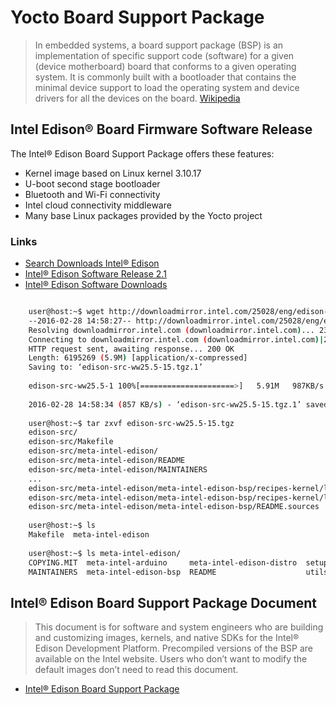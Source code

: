 # Yocto Board Support Package

> In embedded systems, a board support package (BSP) is an implementation of specific support code (software) for a given (device motherboard) board that conforms to a given operating system. It is commonly built with a bootloader that contains the minimal device support to load the operating system and device drivers for all the devices on the board. [Wikipedia](https://en.wikipedia.org/wiki/Board_support_package)

## Intel Edison® Board Firmware Software Release

The Intel® Edison Board Support Package offers these features:

- Kernel image based on Linux kernel 3.10.17
- U-boot second stage bootloader
- Bluetooth and Wi-Fi connectivity
- Intel cloud connectivity middleware
- Many base Linux packages provided by the Yocto project

### Links

- [Search Downloads Intel® Edison](https://downloadcenter.intel.com/search?keyword=edison)
- [Intel® Edison Software Release 2.1](https://downloadcenter.intel.com/download/24910/Intel-Edison-Software-Release-2-1)
- [Intel® Edison Software Downloads](https://software.intel.com/en-us/iot/hardware/edison/downloads)

```sh

    user@host:~$ wget http://downloadmirror.intel.com/25028/eng/edison-src-ww25.5-15.tgz
    --2016-02-28 14:58:27-- http://downloadmirror.intel.com/25028/eng/edison-src-ww25.5-15.tgz
    Resolving downloadmirror.intel.com (downloadmirror.intel.com)... 23.216.208.166
    Connecting to downloadmirror.intel.com (downloadmirror.intel.com)|23.216.208.166|:80... connected.
    HTTP request sent, awaiting response... 200 OK
    Length: 6195269 (5.9M) [application/x-compressed]
    Saving to: ‘edison-src-ww25.5-15.tgz.1’
    
    edison-src-ww25.5-1 100%[=====================>]   5.91M   987KB/s   in 7.1s   
    
    2016-02-28 14:58:34 (857 KB/s) - ‘edison-src-ww25.5-15.tgz.1’ saved [6195269/6195269]
    
    user@host:~$ tar zxvf edison-src-ww25.5-15.tgz 
    edison-src/
    edison-src/Makefile
    edison-src/meta-intel-edison/
    edison-src/meta-intel-edison/README
    edison-src/meta-intel-edison/MAINTAINERS
    ...
    edison-src/meta-intel-edison/meta-intel-edison-bsp/recipes-kernel/linux/files/upstream_to_edison.patch
    edison-src/meta-intel-edison/meta-intel-edison-bsp/recipes-kernel/linux/files/defconfig
    edison-src/meta-intel-edison/meta-intel-edison-bsp/README.sources
    
    user@host:~$ ls
    Makefile  meta-intel-edison
    
    user@host:~$ ls meta-intel-edison/
    COPYING.MIT  meta-intel-arduino     meta-intel-edison-distro  setup.sh
    MAINTAINERS  meta-intel-edison-bsp  README                    utils
```

## Intel® Edison Board Support Package Document

> This document is for software and system engineers who are building and customizing images, kernels, and native SDKs for the Intel® Edison Development Platform. Precompiled versions of the BSP are available on the Intel
website. Users who don’t want to modify the default images don’t need to read this document.

- [Intel® Edison Board Support Package](http://download.intel.com/support/edison/sb/edisonbsp_ug_331188005.pdf)

